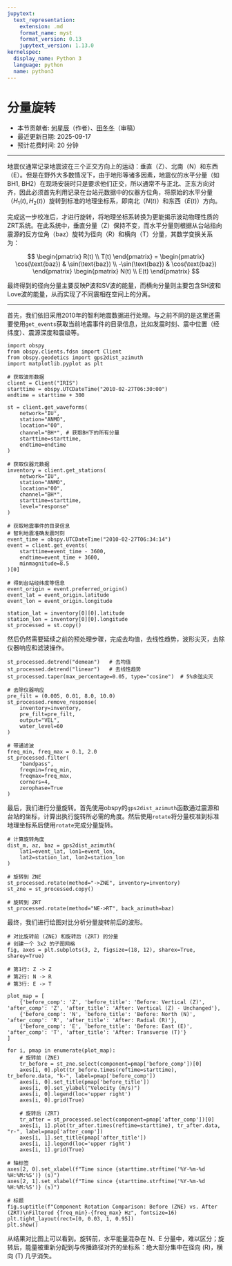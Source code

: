 ```yaml
---
jupytext:
  text_representation:
    extension: .md
    format_name: myst
    format_version: 0.13
    jupytext_version: 1.13.0
kernelspec:
  display_name: Python 3
  language: python
  name: python3
---
```


# 分量旋转

- 本节贡献者: [何星辰](https://github.com/Chuan1937)（作者）、[田冬冬](https://me.seisman.info/)（审稿）
- 最近更新日期: 2025-09-17
- 预计花费时间: 20 分钟

---

地震仪通常记录地震波在三个正交方向上的运动：垂直（Z）、北南（N）和东西（E）。但是在野外大多数情况下，由于地形等诸多因素，地震仪的水平分量（如BH1, BH2）在现场安装时只是要求他们正交，所以通常不与正北、正东方向对齐，因此必须首先利用记录在台站元数据中的仪器方位角，将原始的水平分量（$H_1(t), H_2(t)$）旋转到标准的地理坐标系，即南北（$N(t)$）和东西（$E(t)$）方向。

完成这一步校准后，才进行旋转，将地理坐标系转换为更能揭示波动物理性质的ZRT系统。在此系统中，垂直分量（Z）保持不变，而水平分量则根据从台站指向震源的反方位角（baz）旋转为径向（R）和横向（T）分量，其数学变换关系为：

$$
\begin{pmatrix} R(t) \\ T(t) \end{pmatrix} = \begin{pmatrix} \cos(\text{baz}) & \sin(\text{baz}) \\ -\sin(\text{baz}) & \cos(\text{baz}) \end{pmatrix} \begin{pmatrix} N(t) \\ E(t) \end{pmatrix}
$$ 

最终得到的径向分量主要反映P波和SV波的能量，而横向分量则主要包含SH波和Love波的能量，从而实现了不同震相在空间上的分离。

---

首先，我们依旧采用2010年的智利地震数据进行处理。与之前不同的是这里还需要使用`get_events`获取当前地震事件的目录信息，比如发震时刻、震中位置（经纬度）、震源深度和震级等。

```{code-cell} ipython3
import obspy
from obspy.clients.fdsn import Client
from obspy.geodetics import gps2dist_azimuth
import matplotlib.pyplot as plt

# 获取波形数据
client = Client("IRIS")
starttime = obspy.UTCDateTime("2010-02-27T06:30:00")
endtime = starttime + 300 

st = client.get_waveforms(
    network="IU",
    station="ANMO",
    location="00",
    channel="BH*", # 获取BH下的所有分量
    starttime=starttime,
    endtime=endtime
)

# 获取仪器元数据
inventory = client.get_stations(
    network="IU",
    station="ANMO",
    location="00",
    channel="BH*",
    starttime=starttime,
    level="response"
)

# 获取地震事件的目录信息
# 智利地震准确发震时刻
event_time = obspy.UTCDateTime("2010-02-27T06:34:14") 
event = client.get_events(
    starttime=event_time - 3600,
    endtime=event_time + 3600,
    minmagnitude=8.5
)[0]

# 得到台站经纬度等信息
event_origin = event.preferred_origin()
event_lat = event_origin.latitude
event_lon = event_origin.longitude

station_lat = inventory[0][0].latitude
station_lon = inventory[0][0].longitude
st_processed = st.copy()
```

然后仍然需要延续之前的预处理步骤，完成去均值，去线性趋势，波形尖灭，去除仪器响应和滤波操作。

```{code-cell} ipython3
st_processed.detrend("demean")   # 去均值
st_processed.detrend("linear")   # 去线性趋势
st_processed.taper(max_percentage=0.05, type="cosine")  # 5%余弦尖灭

# 去除仪器响应
pre_filt = (0.005, 0.01, 8.0, 10.0)
st_processed.remove_response(
    inventory=inventory,
    pre_filt=pre_filt,
    output="VEL",
    water_level=60
)

# 带通滤波
freq_min, freq_max = 0.1, 2.0
st_processed.filter(
    "bandpass",
    freqmin=freq_min,
    freqmax=freq_max,
    corners=4,
    zerophase=True
)

```

最后，我们进行分量旋转。首先使用obspy的`gps2dist_azimuth`函数通过震源和台站的坐标，计算出执行旋转所必需的角度。然后使用`rotate`将分量校准到标准地理坐标系后使用`rotate`完成分量旋转。

```{code-cell} ipython3
# 计算旋转角度
dist_m, az, baz = gps2dist_azimuth(
    lat1=event_lat, lon1=event_lon,
    lat2=station_lat, lon2=station_lon
)

# 旋转到 ZNE 
st_processed.rotate(method="->ZNE", inventory=inventory)
st_zne = st_processed.copy()

# 旋转到 ZRT 
st_processed.rotate(method="NE->RT", back_azimuth=baz)

```

最终，我们进行绘图对比分析分量旋转前后的波形。

```{code-cell} ipython3
# 对比旋转前 (ZNE) 和旋转后 (ZRT) 的分量
# 创建一个 3x2 的子图网格
fig, axes = plt.subplots(3, 2, figsize=(18, 12), sharex=True, sharey=True)

# 第1行: Z -> Z
# 第2行: N -> R
# 第3行: E -> T

plot_map = [
    {'before_comp': 'Z', 'before_title': 'Before: Vertical (Z)', 'after_comp': 'Z', 'after_title': 'After: Vertical (Z) - Unchanged'},
    {'before_comp': 'N', 'before_title': 'Before: North (N)',    'after_comp': 'R', 'after_title': 'After: Radial (R)'},
    {'before_comp': 'E', 'before_title': 'Before: East (E)',     'after_comp': 'T', 'after_title': 'After: Transverse (T)'}
]

for i, pmap in enumerate(plot_map):
    # 旋转前 (ZNE) 
    tr_before = st_zne.select(component=pmap['before_comp'])[0]
    axes[i, 0].plot(tr_before.times(reftime=starttime), tr_before.data, "k-", label=pmap['before_comp'])
    axes[i, 0].set_title(pmap['before_title'])
    axes[i, 0].set_ylabel("Velocity (m/s)")
    axes[i, 0].legend(loc='upper right')
    axes[i, 0].grid(True)

    # 旋转后 (ZRT)
    tr_after = st_processed.select(component=pmap['after_comp'])[0]
    axes[i, 1].plot(tr_after.times(reftime=starttime), tr_after.data, "r-", label=pmap['after_comp'])
    axes[i, 1].set_title(pmap['after_title'])
    axes[i, 1].legend(loc='upper right')
    axes[i, 1].grid(True)

# 轴标签
axes[2, 0].set_xlabel(f"Time since {starttime.strftime('%Y-%m-%d %H:%M:%S')} (s)")
axes[2, 1].set_xlabel(f"Time since {starttime.strftime('%Y-%m-%d %H:%M:%S')} (s)")

# 标题
fig.suptitle(f"Component Rotation Comparison: Before (ZNE) vs. After (ZRT)\nFiltered {freq_min}-{freq_max} Hz", fontsize=16)
plt.tight_layout(rect=[0, 0.03, 1, 0.95])
plt.show()
```
从结果对比图上可以看到。旋转前，水平能量混杂在 N、E 分量中，难以区分；旋转后，能量被重新分配到与传播路径对齐的坐标系：绝大部分集中在径向 (R)，横向 (T) 几乎消失。

